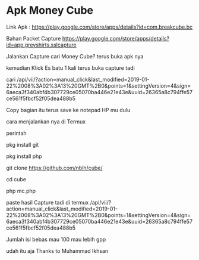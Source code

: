 # Apk Money Cube

Link Apk : https://play.google.com/store/apps/details?id=com.breakcube.bc

Bahan Packet Capture https://play.google.com/store/apps/details?id=app.greyshirts.sslcapture

Jalankan Capture cari Money Cube? terus buka apk nya

kemudian Klick Es batu 1 kali terus buka capture tadi

cari /api/vii/?action=manual_click&last_modified=2019-01-22%2008%3A02%3A13%20GMT%2B0&points=1&settingVersion=4&sign=6aeca3f340abf4b307729ce05070ba446e21e43e&uuid=26365a8c794ffe57ce561f5fbcf52f05dea488b5

Copy bagian itu terus save ke notepad HP mu dulu

cara menjalankan nya di Termux

perintah

pkg install git

pkg install php

git clone https://github.com/nblh/cube/

cd cube

php mc.php

paste hasil Capture tadi di termux /api/vii/?action=manual_click&last_modified=2019-01-22%2008%3A02%3A13%20GMT%2B0&points=1&settingVersion=4&sign=6aeca3f340abf4b307729ce05070ba446e21e43e&uuid=26365a8c794ffe57ce561f5fbcf52f05dea488b5

Jumlah isi bebas mau 100 mau lebih gpp

udah itu aja Thanks to Muhammad Ikhsan

